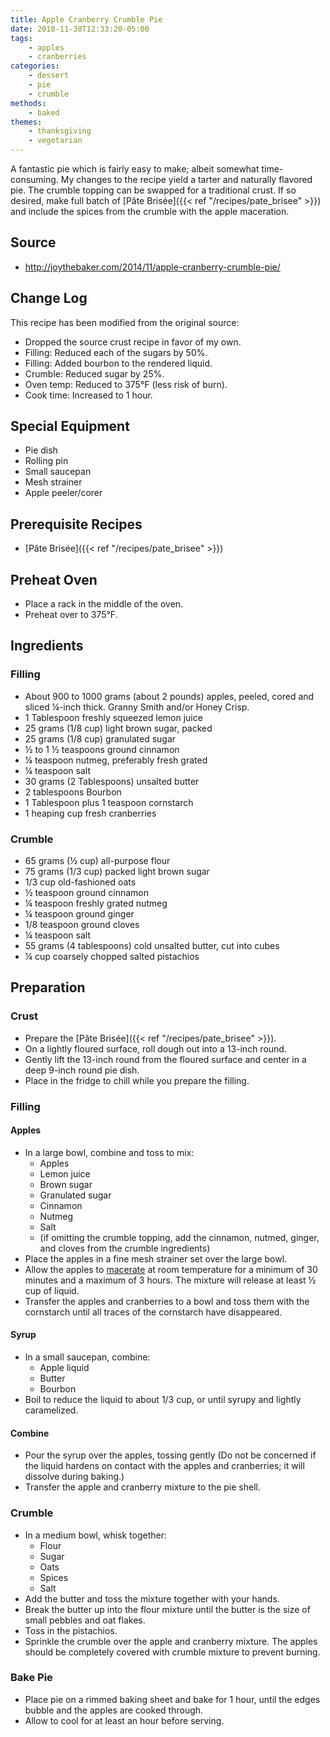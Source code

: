 ```yaml
---
title: Apple Cranberry Crumble Pie
date: 2018-11-30T12:33:20-05:00
tags:
    - apples
    - cranberries
categories: 
    - dessert
    - pie
    - crumble
methods:
    - baked
themes:
    - thanksgiving
    - vegetarian
---
```


A fantastic pie which is fairly easy to make; albeit somewhat time-consuming. My changes to the recipe yield a tarter and naturally flavored pie. The crumble topping can be swapped for a traditional crust. If so desired, make full batch of [Pâte Brisée]({{< ref "/recipes/pate_brisee" >}}) and include the spices from the crumble with the apple maceration.

## Source

-   http://joythebaker.com/2014/11/apple-cranberry-crumble-pie/

## Change Log

This recipe has been modified from the original source:

-   Dropped the source crust recipe in favor of my own.
-   Filling: Reduced each of the sugars by 50%.
-   Filling: Added bourbon to the rendered liquid.
-   Crumble: Reduced sugar by 25%.
-   Oven temp: Reduced to 375°F (less risk of burn).
-   Cook time: Increased to 1 hour.

## Special Equipment

-   Pie dish
-   Rolling pin
-   Small saucepan
-   Mesh strainer
-   Apple peeler/corer

## Prerequisite Recipes

-   [Pâte Brisée]({{< ref "/recipes/pate_brisee" >}})

## Preheat Oven

-   Place a rack in the middle of the oven.
-   Preheat over to 375°F.

## Ingredients

### Filling

-   About 900 to 1000 grams (about 2 pounds) apples, peeled, cored and
    sliced ¼-inch thick. Granny Smith and/or Honey Crisp.
-   1 Tablespoon freshly squeezed lemon juice
-   25 grams (1/8 cup) light brown sugar, packed
-   25 grams (1/8 cup) granulated sugar
-   ½ to 1 ½ teaspoons ground cinnamon
-   ¼ teaspoon nutmeg, preferably fresh grated
-   ¼ teaspoon salt
-   30 grams (2 Tablespoons) unsalted butter
-   2 tablespoons Bourbon
-   1 Tablespoon plus 1 teaspoon cornstarch
-   1 heaping cup fresh cranberries

### Crumble

-   65 grams (½ cup) all-purpose flour
-   75 grams (1/3 cup) packed light brown sugar
-   1/3 cup old-fashioned oats
-   ½ teaspoon ground cinnamon
-   ¼ teaspoon freshly grated nutmeg
-   ¼ teaspoon ground ginger
-   1/8 teaspoon ground cloves
-   ¼ teaspoon salt
-   55 grams (4 tablespoons) cold unsalted butter, cut into cubes
-   ¼ cup coarsely chopped salted pistachios

## Preparation

### Crust

-   Prepare the [Pâte Brisée]({{< ref "/recipes/pate_brisee" >}}).
-   On a lightly floured surface, roll dough out into a 13-inch round.
-   Gently lift the 13-inch round from the floured surface and center in
    a deep 9-inch round pie dish.
-   Place in the fridge to chill while you prepare the filling.

### Filling

#### Apples

-   In a large bowl, combine and toss to mix:
    -   Apples
    -   Lemon juice
    -   Brown sugar
    -   Granulated sugar
    -   Cinnamon
    -   Nutmeg
    -   Salt
    -   (if omitting the crumble topping, add the cinnamon, nutmed, ginger, and cloves from the crumble ingredients)
-   Place the apples in a fine mesh strainer set over the large bowl.
-   Allow the apples to
    [macerate](http://en.wikipedia.org/wiki/Maceration_%28food%29) at
    room temperature for a minimum of 30 minutes and a maximum of 3
    hours. The mixture will release at least ½ cup of liquid.
-   Transfer the apples and cranberries to a bowl and toss them with the
    cornstarch until all traces of the cornstarch have disappeared.

#### Syrup

-   In a small saucepan, combine:
    -   Apple liquid
    -   Butter
    -   Bourbon
-   Boil to reduce the liquid to about 1/3 cup, or until syrupy and
    lightly caramelized.

#### Combine

-   Pour the syrup over the apples, tossing gently (Do not be concerned
    if the liquid hardens on contact with the apples and cranberries; it
    will dissolve during baking.)
-   Transfer the apple and cranberry mixture to the pie shell.

### Crumble

-   In a medium bowl, whisk together:
    -   Flour
    -   Sugar
    -   Oats
    -   Spices
    -   Salt
-   Add the butter and toss the mixture together with your hands.
-   Break the butter up into the flour mixture until the butter is the
    size of small pebbles and oat flakes.
-   Toss in the pistachios.
-   Sprinkle the crumble over the apple and cranberry mixture. The
    apples should be completely covered with crumble mixture to prevent
    burning.

### Bake Pie

-   Place pie on a rimmed baking sheet and bake for 1 hour, until the
    edges bubble and the apples are cooked through.
-   Allow to cool for at least an hour before serving.
